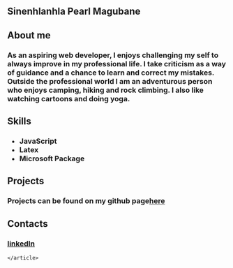 <section>
    <h2>Sinenhlanhla Pearl Magubane</h2>
    <article>
      <p1>
      <h2>About me</h2>
      <h3>As an aspiring web developer, I enjoys
        challenging my self to always
        improve in my professional life. I
        take criticism as a way of guidance
        and a chance to learn and correct
        my mistakes.
        Outside the professional world I am
        an adventurous person who enjoys
        camping, hiking and rock climbing.
        I also like watching cartoons and
        doing yoga.
        </h3>  
      </p1>
       <p2>
      <h2>Skills</h2>
      <h3><ul>
              <li>JavaScript</li>
              <li>Latex</li>
              <li>Microsoft Package</li>
           </ul>
        </h3>  
      </p2>
      <p3>
      <h2>Projects</h2>
      <h3>Projects can be found on my github page<a href="https://github.com/sne-hub">here</a></h3>  
      </p3>
      <p4>
      <h2>Contacts</h2>
      <h3><a href="https://www.linkedin.com/in/sinenhlanhla-magubane-bb1190185?lipi=urn%3Ali%3Apage%3Ad_flagship3_profile_view_base_contact_details%3BWNOZU%2FqFTfmmeHWNRXl1eg%3D%3D">linkedIn</a></h3>  
      </p4>

    </article>
  </section>